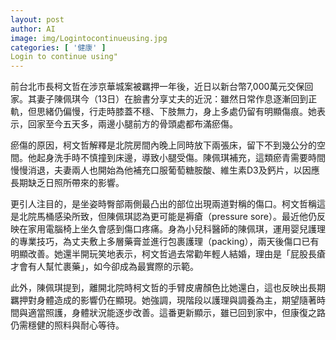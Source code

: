 ```yaml
---
layout: post
author: AI
image: img/Logintocontinueusing.jpg
categories: [ '健康' ]
Login to continue using"
---
```

前台北市長柯文哲在涉京華城案被羈押一年後，近日以新台幣7,000萬元交保回家。其妻子陳佩琪今（13日）在臉書分享丈夫的近況：雖然日常作息逐漸回到正軌，但思緒仍偏慢，行走時膝蓋不穩、下肢無力，身上多處仍留有明顯傷痕。她表示，回家至今五天多，兩邊小腿前方的骨頭處都布滿瘀傷。

瘀傷的原因，柯文哲解釋是北院房間內晚上同時放下兩張床，留下不到幾公分的空間。他起身洗手時不慎撞到床邊，導致小腿受傷。陳佩琪補充，這類瘀青需要時間慢慢消退，夫妻兩人也開始為他補充口服葡萄糖胺酸、維生素D3及鈣片，以因應長期缺乏日照所帶來的影響。

更引人注目的，是坐姿時臀部兩側最凸出的部位出現兩道對稱的傷口。柯文哲稱這是北院馬桶感染所致，但陳佩琪認為更可能是褥瘡（pressure sore）。最近他仍反映在家用電腦椅上坐久會感到傷口疼痛。身為小兒科醫師的陳佩琪，運用婴兒護理的專業技巧，為丈夫敷上多層藥膏並進行包裹護理（packing），兩天後傷口已有明顯改善。她還半開玩笑地表示，柯文哲過去常勸年輕人結婚，理由是「屁股長瘡才會有人幫忙裹藥」，如今卻成為最實際的示範。

此外，陳佩琪提到，離開北院時柯文哲的手臂皮膚顏色比她還白，這也反映出長期羈押對身體造成的影響仍在顯現。她強調，現階段以護理與調養為主，期望隨著時間與適當照護，身體狀況能逐步改善。這番更新顯示，雖已回到家中，但康復之路仍需穩健的照料與耐心等待。